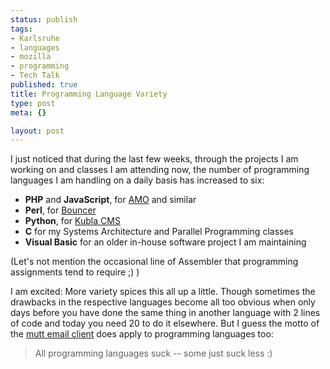 ```yaml
--- 
status: publish
tags: 
- Karlsruhe
- languages
- mozilla
- programming
- Tech Talk
published: true
title: Programming Language Variety
type: post
meta: {}

layout: post
---
```

I just noticed that during the last few weeks, through the projects I am working on and classes I am attending now, the number of programming languages I am handling on a daily basis has increased to six:
<ul>
	<li><strong>PHP</strong> and <strong>JavaScript</strong>, for <a href="http://addons.mozilla.org">AMO</a> and similar</li>
	<li><strong>Perl</strong>, for <a href="http://wiki.mozilla.org/Bouncer">Bouncer</a></li>
	<li><strong>Python</strong>, for <a href="http://wiki.mozilla.org/Kubla">Kubla CMS</a></li>
	<li><strong>C</strong> for my Systems Architecture and Parallel Programming classes</li>
	<li><strong>Visual Basic</strong> for an older in-house software project I am maintaining</li>
</ul>

(Let's not mention the occasional line of Assembler that programming assignments tend to require ;) )

I am excited: More variety spices this all up a little. Though sometimes the drawbacks in the respective languages become all too obvious when only days before you have done the same thing in another language with 2 lines of code and today you need 20 to do it elsewhere. But I guess the motto of the <a href="http://www.mutt.org/">mutt email client</a> does apply to programming languages too:

<blockquote>All programming languages suck -- some just suck less :)</blockquote>
